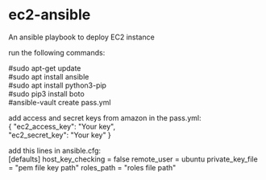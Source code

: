 # ec2-ansible
An ansible playbook to deploy EC2 instance

run the following commands:

#sudo apt-get update  
#sudo apt install ansible   
#sudo apt install python3-pip  
#sudo pip3 install boto  
#ansible-vault create pass.yml  


add access and secret keys from amazon in the pass.yml:  
{
  "ec2_access_key": "Your key",   
  "ec2_secret_key": "Your key"
}  

add this lines in ansible.cfg:  
[defaults]
host_key_checking = false
remote_user = ubuntu
private_key_file = "pem file key path"
roles_path = "roles file path"

